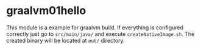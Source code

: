 # graalvm01hello

This module is a example for graalvm build. If everything is configured correctly just go to `src/main/java/` and execute `createNativeImage.sh`. The created binary will be located at `out/` directory.